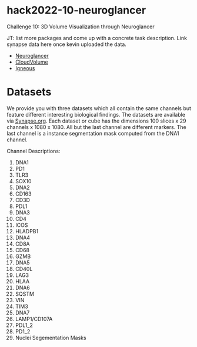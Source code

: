 # hack2022-10-neuroglancer
Challenge 10: 3D Volume Visualization through Neuroglancer


JT: list more packages and come up with a concrete task description. Link synapse data here once kevin uploaded the data. 


* [Neuroglancer](https://github.com/google/neuroglancer)
* [CloudVolume](https://github.com/seung-lab/cloud-volume)
* [Igneous](https://github.com/seung-lab/igneous)

# Datasets
We provide you with three datasets which all contain the same channels but feature different interesting biological findings. The datasets are available via [Synapse.org](https://www.synapse.org/#!Synapse:syn26848775).
Each dataset or cube has the dimensions 100 slices x 29 channels x 1080 x 1080. All but the last channel are different markers. The last channel is a instance segmentation mask computed from the DNA1 channel.

Channel Descriptions:
1. DNA1
2. PD1
3. TLR3
4. SOX10
5. DNA2
6. CD163
7. CD3D
8. PDL1
9. DNA3
10. CD4
11. ICOS
12. HLADPB1
13. DNA4
14. CD8A
15. CD68
16. GZMB
17. DNA5
18. CD40L
19. LAG3
20. HLAA
21. DNA6
22. SQSTM
23. VIN
24. TIM3
25. DNA7
26. LAMP1/CD107A
27. PDL1_2
28. PD1_2
29. Nuclei Segementation Masks
